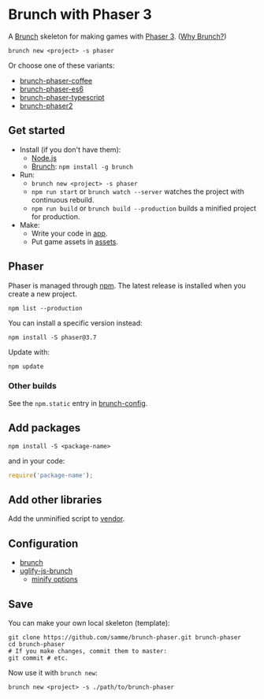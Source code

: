 Brunch with Phaser 3
====================

A [Brunch](http://brunch.io) skeleton for making games with [Phaser 3](http://phaser.io/phaser3). ([Why Brunch?](http://brunch.io/docs/why-brunch))

    brunch new <project> -s phaser

Or choose one of these variants:

- [brunch-phaser-coffee](https://github.com/samme/brunch-phaser-coffee "Brunch with Phaser 3 and CoffeeScript")
- [brunch-phaser-es6](https://github.com/samme/brunch-phaser-es6 "Brunch with Phaser 3 and ES6")
- [brunch-phaser-typescript](https://github.com/samme/brunch-phaser-typescript "Brunch with Phaser 3 and TypeScript")
- [brunch-phaser2](https://github.com/samme/brunch-phaser2 "Brunch with Phaser CE")

Get started
-----------

- Install (if you don't have them):
  - [Node.js](https://nodejs.org)
  - [Brunch](http://brunch.io): `npm install -g brunch`
- Run:
  - `brunch new <project> -s phaser`
  - `npm run start` or `brunch watch --server` watches the project with continuous rebuild.
  - `npm run build` or `brunch build --production` builds a minified project for production.
- Make:
  - Write your code in [app](app).
  - Put game assets in [assets](app/static/assets).

Phaser
------

Phaser is managed through [npm](https://docs.npmjs.com/cli/npm). The latest release is installed when you create a new project.

    npm list --production

You can install a specific version instead:

    npm install -S phaser@3.7

Update with:

    npm update

### Other builds

See the `npm.static` entry in [brunch-config](./brunch-config.coffee).

Add packages
------------

    npm install -S <package-name>

and in your code:

```javascript
require('package-name');
```

Add other libraries
-------------------

Add the unminified script to [vendor](vendor).

Configuration
-------------

- [brunch](http://brunch.io/docs/config)
- [uglify-js-brunch](https://www.npmjs.com/package/uglify-js-brunch#usage)
  - [minify options](https://www.npmjs.com/package/uglify-js#minify-options)

Save
----

You can make your own local skeleton (template):

```shell
git clone https://github.com/samme/brunch-phaser.git brunch-phaser
cd brunch-phaser
# If you make changes, commit them to master:
git commit # etc.
```

Now use it with `brunch new`:

```shell
brunch new <project> -s ./path/to/brunch-phaser
```
